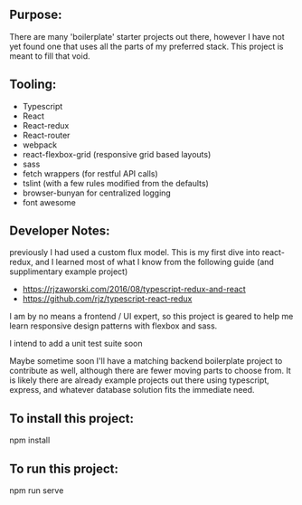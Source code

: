 ## Purpose:

There are many 'boilerplate' starter projects out there, however I have not yet found one that uses all the parts of my preferred stack. This project is meant to fill that void.

## Tooling: 

* Typescript
* React
* React-redux
* React-router
* webpack
* react-flexbox-grid (responsive grid based layouts)
* sass
* fetch wrappers (for restful API calls)
* tslint (with a few rules modified from the defaults)
* browser-bunyan for centralized logging
* font awesome

## Developer Notes:

previously I had used a custom flux model. This is my first dive into react-redux, and I learned most of what I know from the following guide (and supplimentary example project)

* https://rjzaworski.com/2016/08/typescript-redux-and-react
* https://github.com/rjz/typescript-react-redux

I am by no means a frontend / UI expert, so this project is geared to help me learn responsive design patterns with flexbox and sass.

I intend to add a unit test suite soon

Maybe sometime soon I'll have a matching backend boilerplate project to contribute as well, although there are fewer moving parts to choose from. It is likely there are already example projects out there using typescript, express, and whatever database solution fits the immediate need.

## To install this project:

npm install

## To run this project:

npm run serve

